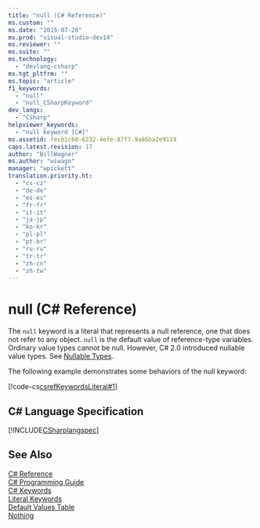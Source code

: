 ```yaml
---
title: "null (C# Reference)"
ms.custom: ""
ms.date: "2015-07-20"
ms.prod: "visual-studio-dev14"
ms.reviewer: ""
ms.suite: ""
ms.technology: 
  - "devlang-csharp"
ms.tgt_pltfrm: ""
ms.topic: "article"
f1_keywords: 
  - "null"
  - "null_CSharpKeyword"
dev_langs: 
  - "CSharp"
helpviewer_keywords: 
  - "null keyword [C#]"
ms.assetid: fecb1c60-6232-4efe-87f7-9a86ba2e9119
caps.latest.revision: 17
author: "BillWagner"
ms.author: "wiwagn"
manager: "wpickett"
translation.priority.ht: 
  - "cs-cz"
  - "de-de"
  - "es-es"
  - "fr-fr"
  - "it-it"
  - "ja-jp"
  - "ko-kr"
  - "pl-pl"
  - "pt-br"
  - "ru-ru"
  - "tr-tr"
  - "zh-cn"
  - "zh-tw"
---
```

# null (C# Reference)
The `null` keyword is a literal that represents a null reference, one that does not refer to any object. `null` is the default value of reference-type variables. Ordinary value types cannot be null. However, C# 2.0 introduced nullable value types. See [Nullable Types](../../../csharp\programming-guide\nullable-types/index.md).  
  
 The following example demonstrates some behaviors of the null keyword:  
  
 [!code-cs[csrefKeywordsLiteral#1](../../../csharp\language-reference\keywords/codesnippet/CSharp/null_1.cs)]  
  
## C# Language Specification  
 [!INCLUDE[CSharplangspec](../../../csharp\language-reference\keywords/includes/csharplangspec_md.md)]  
  
## See Also  
 [C# Reference](../../../csharp\language-reference/index.md)   
 [C# Programming Guide](../../../csharp\programming-guide/index.md)   
 [C# Keywords](../../../csharp\language-reference\keywords/index.md)   
 [Literal Keywords](../../../csharp\language-reference\keywords/literal-keywords.md)   
 [Default Values Table](../../../csharp\language-reference\keywords/default-values-table.md)   
 [Nothing](../../../visual-basic\language-reference/nothing.md)